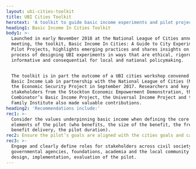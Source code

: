 ```yaml
---
layout: ubi-cities-toolkit
title: UBI Cities Toolkit
herotext: 'A toolkit to guide basic income experiments and pilot projects in cities '
heading1: Basic Income In Cities Toolkit
body1: >-
  Launched in early November 2018 at the National League of Cities annual
  meeting, the toolkit, Basic Income In Cities: A Guide to City Experiments and
  Pilot Projects, highlights emerging practices and shares insights on the
  process of designing UBI experiments in ways that are ethical, rigorous,
  informative and consequential for local and national policymaking.


  The toolkit is in part the outcome of a UBI cities workshop convened by the
  Basic Income Lab in partnership with the National League of Cities (NLC) and
  the Economic Security Project in September 2017. Researchers and key
  stakeholders from the Stockton Economic Empowerment Demonstration, the Y
  Combinator’s Basic Income Project, the Universal Income Project and the Jain
  Family Institute also made valuable contributions.
heading2: 'Recommendations include:'
rec1: >-
  Consider the values underpinning basic income when defining the core design
  elements of the pilot (who benefits, the size of the benefit, the frequency of
  benefit delivery, the pilot duration).
rec2: Ensure the pilot’s goals are aligned with the cities goals and capacity.
rec3: >-
  Engage and clearly define roles for stakeholders across civil society,
  governmental agencies, foundations, academia and the local community for the
  design, implementation, evaluation of the pilot.
---
```


